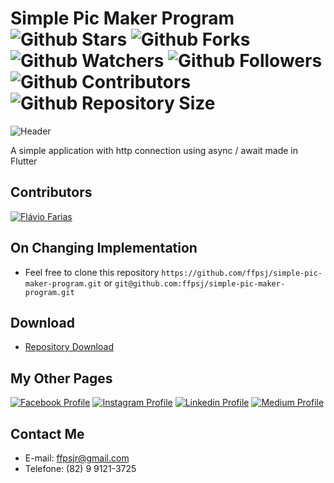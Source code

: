 # Simple Pic Maker Program ![Github Stars](https://img.shields.io/github/stars/ffpsj/simple-pic-maker-program.svg?label=Stars) ![Github Forks](https://img.shields.io/github/forks/ffpsj/simple-pic-maker-program.svg?label=Forks) ![Github Watchers](https://img.shields.io/github/watchers/ffpsj/simple-pic-maker-program.svg?label=Watchers) ![Github Followers](https://img.shields.io/github/followers/ffpsj.svg?label=Followers) ![Github Contributors](https://img.shields.io/github/contributors/ffpsj/simple-pic-maker-program.svg?label=Contributors) ![Github Repository Size](https://img.shields.io/github/repo-size/ffpsj/simple-pic-maker-program.svg?label=Size)

![Header](https://i.imgur.com/yNqkrMR.png)

A simple application with http connection using async / await made in Flutter

## Contributors
<a href="https://github.com/ffpsj"><img src="https://i.imgur.com/TlK8zDB.png" title="Flávio Farias"></a>

## On Changing Implementation
+ Feel free to clone this repository `https://github.com/ffpsj/simple-pic-maker-program.git` or `git@github.com:ffpsj/simple-pic-maker-program.git`

## Download
+ [Repository Download](https://github.com/ffpsj/simple-pic-maker-program/archive/master.zip)

## My Other Pages
<a href="https://www.facebook.com/flaviofariasjr"><img src="https://i.imgur.com/bHRTPvs.png" title="Facebook Profile"></a> <a href="https://www.instagram.com/flavioaq2"><img src="https://i.imgur.com/VrYSoc0.png" title="Instagram Profile"></a> <a href="https://www.linkedin.com/in/ffpsj"><img src="https://i.imgur.com/ERL5FFt.png" title="Linkedin Profile"></a> <a href="https://www.medium.com/@ffpsj"><img src="https://i.imgur.com/UPR0HtK.png" title="Medium Profile"></a>

## Contact Me
+ E-mail: ffpsjr@gmail.com
+ Telefone: (82) 9 9121-3725
